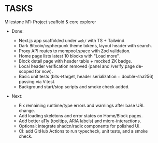 # TASKS

Milestone M1: Project scaffold & core explorer

- Done:
  - Next.js app scaffolded under `web/` with TS + Tailwind.
  - Dark Bitcoin/cypherpunk theme tokens, layout header with search.
  - Proxy API routes to mempool.space with Zod validation.
  - Home page lists latest 10 blocks with "Load more".
  - Block detail page with header table + mocked ZK badge.
  - Local header verification removed (panel and /verify page de-scoped for now).
  - Basic unit tests (bits→target, header serialization + double-sha256) passing via Vitest.
  - Background start/stop scripts and smoke check added.

- Next:
  - Fix remaining runtime/type errors and warnings after base URL change.
  - Add loading skeletons and error states on Home/Block pages.
  - Add better a11y (tooltips, ARIA labels) and micro-interactions.
  - Optional: integrate shadcn/radix components for polished UI.
  - CI: add GitHub Actions to run typecheck, unit tests, and a smoke check.
